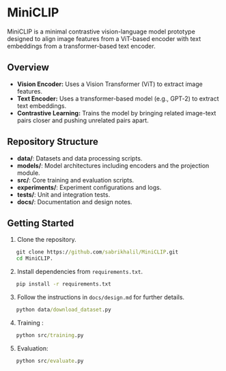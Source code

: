 # MiniCLIP

MiniCLIP is a minimal contrastive vision-language model prototype designed to align image features from a ViT-based encoder with text embeddings from a transformer-based text encoder.

## Overview
- **Vision Encoder:** Uses a Vision Transformer (ViT) to extract image features.
- **Text Encoder:** Uses a transformer-based model (e.g., GPT‑2) to extract text embeddings.
- **Contrastive Learning:** Trains the model by bringing related image-text pairs closer and pushing unrelated pairs apart.

## Repository Structure
- **data/**: Datasets and data processing scripts.
- **models/**: Model architectures including encoders and the projection module.
- **src/**: Core training and evaluation scripts.
- **experiments/**: Experiment configurations and logs.
- **tests/**: Unit and integration tests.
- **docs/**: Documentation and design notes.

## Getting Started

1. Clone the repository.
 ```cmd
    git clone https://github.com/sabrikhalil/MiniCLIP.git
    cd MiniCLIP.
 ```
2. Install dependencies from `requirements.txt`.
 ```cmd
    pip install -r requirements.txt
```
3. Follow the instructions in `docs/design.md` for further details.
 ```cmd
    python data/download_dataset.py
```
4. Training :
 ```cmd
    python src/training.py
```
5. Evaluation: 
 ```cmd
    python src/evaluate.py
```
